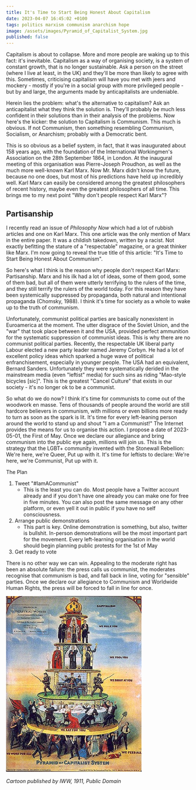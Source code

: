 ```yaml
---
title: It's Time to Start Being Honest About Capitalism
date: 2023-04-07 16:45:02 +0100
tags: politics marxism communism anarchism hope
image: /assets/images/Pyramid_of_Capitalist_System.jpg
published: false
---
```


<!-- # It's Time to Start Being Honest About Capitalism -->

Capitalism is about to collapse. More and more people are waking up to this fact: it's inevitable. Capitalism as a way of organising society, is a system of constant growth, that is no longer sustainable. Ask a person on the street (where I live at least, in the UK) and they'll be more than likely to agree with this. Sometimes, criticising capitalism will have you met with jeers and mockery - mostly if you're in a social group with more privileged people - but by and large, the arguments made by anticapitalists are undeniable.

Herein lies the problem: what's the alternative to capitalism? Ask an anticapitalist what they think the solution is. They'll probably be much less confident in their solutions than in their analysis of the problems. Now here's the kicker: the solution to Capitalism is Communism. This much is obvious. If not Communism, then something resembling Communism, Socialism, or Anarchism; probably with a Democratic bent.

This is so obvious as a belief system, in fact, that it was inaugurated about 158 years ago, with the foundation of the International Workingmen's Association on the 28th September 1864, in London. At the inaugural meeting of this organisation was Pierre-Joseph Proudhon, as well as the much more well-known Karl Marx. Now Mr. Marx didn't know the future, because no one does, but most of his predictions have held up incredibly well. Karl Marx can easily be considered among the greatest philosophers of recent history, maybe even the greatest philosophers of all time. This brings me to my next point "Why don't people respect Karl Marx"?

## Partisanship

I recently read an issue of *Philosophy Now* which had a lot of rubbish articles and one on Karl Marx. This one article was the only mention of Marx in the entire paper. It was a childish takedown, written by a racist. Not exactly befitting the stature of a "respectable" magazine, or a great thinker like Marx. I'm now going to reveal the true title of this article: "It's Time to Start Being Honest About Communism".

So here's what I think is the reason why people don't respect Karl Marx: Partisanship. Marx and his ilk had a lot of ideas, some of them good, some of them bad, but all of them were utterly terrifying to the rulers of the time, and they still terrify the rulers of the world today. For this reason they have been systemically suppressed by propaganda, both natural and intentional propaganda (Chomsky, 1988). I think it's time for society as a whole to wake up to the truth of communism.

Unfortunately, communist political parties are basically nonexistent in Euroamerica at the moment. The utter disgrace of the Soviet Union, and the "war" that took place between it and the USA, provided perfect ammunition for the systematic suppression of communist ideas. This is why there are no communist political parties. Recently, the respectable UK liberal party Labour elected a new party leader named Jeremy Corbyn. He had a lot of excellent policy ideas which sparked a huge wave of political enfranchisement, especially in younger people. The USA had an equivalent, Bernard Sanders. Unfortunately they were systematically derided in the mainstream media (even "leftist" media) for such sins as riding "Mao-style bicycles \[sic\]". This is the greatest "Cancel Culture" that exists in our society - it's no longer ok to be a communist.

So what do we do now? I think it's time for communists to come out of the woodwork en masse. Tens of thousands of people around the world are still hardcore believers in communism, with millions or even billions more ready to turn as soon as the spark is lit. It's time for every left-leaning person around the world to stand up and shout "I am a Communist!" The Internet provides the means for us to organise this action. I propose a date of 2023-05-01, the First of May. Once we declare our allegiance and bring communism into the public eye again, millions will join us. This is the strategy that the LGBT+ community invented with the Stonewall Rebellion: We're here, we're Queer, Put up with it. It's time for leftists to declare: We're here, we're Communist, Put up with it.

The Plan
1. Tweet "#IamACommunist"
    - This is the least you can do. Most people have a Twitter account already and if you don't have one already you can make one for free in five  minutes. You can also post the same message on any other platform, or even yell it out in public if you have no self consciousness.
2. Arrange public demonstrations
    - This part is key. Online demonstration is something, but also, twitter is bullshit. In-person demonstrations will be the most important part for the movement. Every left-learning organisation in the world should begin planning public protests for the 1st of May
3. Get ready to vote

There is no other way we can win. Appealing to the moderate right has been an absolute failure: the press calls us communist, the moderates recognise that communism is bad, and fall back in line, voting for "sensible" parties. Once we declare our allegiance to Communism and Worldwide Human Rights, the press will be forced to fall in line for once.

![An image for the embed](/assets/images/Pyramid_of_Capitalist_System.jpg)

*Cartoon published by IWW, 1911, Public Domain*
